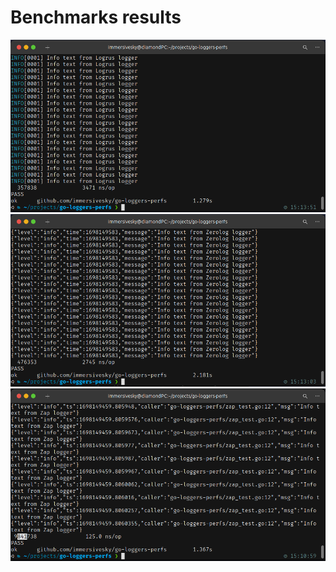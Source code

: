 # Benchmarks results

<img src="logrus.png" alt="Logrus benchmark results" />

<img src="zerolog.png" alt="Zerolog benchmark results" />

<img src="zap.png" alt="Zap benchmark results" />